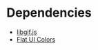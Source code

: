 # Dependencies 

- [libgif.js](https://github.com/buzzfeed/libgif-js)
- [Flat UI Colors](https://flatuicolors.com/palette/defo)